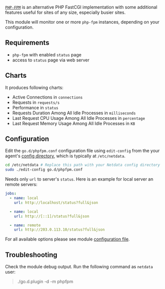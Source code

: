 

[`PHP-FPM`](https://php-fpm.org/) is an alternative PHP FastCGI implementation with some additional features useful for sites of any size, especially busier sites.

This module will monitor one or more `php-fpm` instances, depending on your configuration.

## Requirements

-   `php-fpm` with enabled `status` page
-   access to `status` page via web server

## Charts

It produces following charts:

-   Active Connections in `connections`
-   Requests in `requests/s`
-   Performance in `status`
-   Requests Duration Among All Idle Processes in `milliseconds`
-   Last Request CPU Usage Among All Idle Processes in `percentage`
-   Last Request Memory Usage Among All Idle Processes in `KB`

## Configuration

Edit the `go.d/phpfpm.conf` configuration file using `edit-config` from the your agent's [config
directory](/docs/step-by-step/step-04.md#find-your-netdataconf-file), which is typically at `/etc/netdata`.

```bash
cd /etc/netdata # Replace this path with your Netdata config directory
sudo ./edit-config go.d/phpfpm.conf
```

Needs only `url` to server's `status`. Here is an example for local server an remote servers:

```yaml
jobs:
  - name: local
    url: http://localhost/status?full&json

  - name: local
    url: http://[::1]/status?full&json

  - name: remote
    url: http://203.0.113.10/status?full&json
```

For all available options please see module [configuration file](https://github.com/netdata/go.d.plugin/blob/master/config/go.d/phpfpm.conf).

## Troubleshooting

Check the module debug output. Run the following command as `netdata` user:

> ./go.d.plugin -d -m phpfpm
